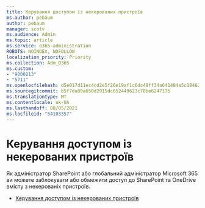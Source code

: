 ```yaml
---
title: Керування доступом із некерованих пристроїв
ms.author: pebaum
author: pebaum
manager: scotv
ms.audience: Admin
ms.topic: article
ms.service: o365-administration
ROBOTS: NOINDEX, NOFOLLOW
localization_priority: Priority
ms.collection: Adm_O365
ms.custom:
- "9000213"
- "5711"
ms.openlocfilehash: d5e017d11ec4cd2e5f26e19af1c6dc48ff34a641484a5c184625070253885354
ms.sourcegitcommit: b5f7da89a650d2915dc652449623c78be6247175
ms.translationtype: MT
ms.contentlocale: uk-UA
ms.lasthandoff: 08/05/2021
ms.locfileid: "54103357"
---
```

# <a name="control-access-from-unmanaged-devices"></a>Керування доступом із некерованих пристроїв

Як адміністратор SharePoint або глобальний адміністратор Microsoft 365 ви можете заблокувати або обмежити доступ до SharePoint та OneDrive вмісту з некерованіх пристроїв.

- [Керування доступом із некерованих пристроїв](https://docs.microsoft.com/sharepoint/control-access-from-unmanaged-devices)
